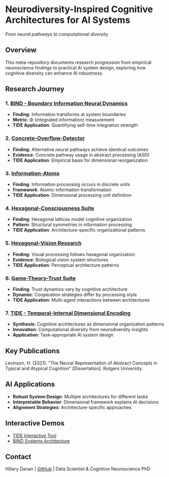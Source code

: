 # Neurodiversity-Inspired Cognitive Architectures for AI Systems

*From neural pathways to computational diversity*

## Overview

This meta-repository documents research progression from empirical neuroscience findings to practical AI system design, exploring how cognitive diversity can enhance AI robustness.

## Research Journey

### 1. [BIND - Boundary Information Neural Dynamics](https://github.com/HillaryDanan/BIND)
- **Finding**: Information transforms at system boundaries
- **Metric**: Φ (integrated information) measurement  
- **TIDE Application**: Quantifying self-time integration strength

### 2. [Concrete-Overflow-Detector](https://github.com/HillaryDanan/concrete-overflow-detector)
- **Finding**: Alternative neural pathways achieve identical outcomes
- **Evidence**: Concrete pathway usage in abstract processing (ASD)
- **TIDE Application**: Empirical basis for dimensional reorganization

### 3. [Information-Atoms](https://github.com/HillaryDanan/information-atoms)
- **Finding**: Information processing occurs in discrete units
- **Framework**: Atomic information transformation
- **TIDE Application**: Dimensional processing unit definition

### 4. [Hexagonal-Consciousness Suite](https://github.com/HillaryDanan/hexagonal-consciousness-suite)
- **Finding**: Hexagonal lattices model cognitive organization
- **Pattern**: Structural symmetries in information processing
- **TIDE Application**: Architecture-specific organizational patterns

### 5. [Hexagonal-Vision Research](https://github.com/HillaryDanan/hexagonal-vision-research)
- **Finding**: Visual processing follows hexagonal organization
- **Evidence**: Biological vision system structures
- **TIDE Application**: Perceptual architecture patterns

### 6. [Game-Theory-Trust Suite](https://github.com/HillaryDanan/game-theory-trust-suite)
- **Finding**: Trust dynamics vary by cognitive architecture
- **Dynamic**: Cooperation strategies differ by processing style
- **TIDE Application**: Multi-agent interactions between architectures

### 7. [TIDE - Temporal-Internal Dimensional Encoding](https://github.com/HillaryDanan/TIDE)
- **Synthesis**: Cognitive architectures as dimensional organization patterns
- **Innovation**: Computational diversity from neurodiversity insights
- **Application**: Task-appropriate AI system design

## Key Publications

Levinson, H. (2021). "The Neural Representation of Abstract Concepts in Typical and Atypical Cognition" [Dissertation]. Rutgers University.

## AI Applications

- **Robust System Design**: Multiple architectures for different tasks
- **Interpretable Behavior**: Dimensional framework explains AI decisions  
- **Alignment Strategies**: Architecture-specific approaches

## Interactive Demos

- [TIDE Interactive Tool](https://hillarydanan.github.io/TIDE/tide_interactive.html)
- [BIND Systems Architecture](https://hillarydanan.github.io/BIND/bind_systems_interactive.html)

## Contact

Hillary Danan | [GitHub](https://github.com/HillaryDanan) | Data Scientist & Cognitive Neuroscience PhD
